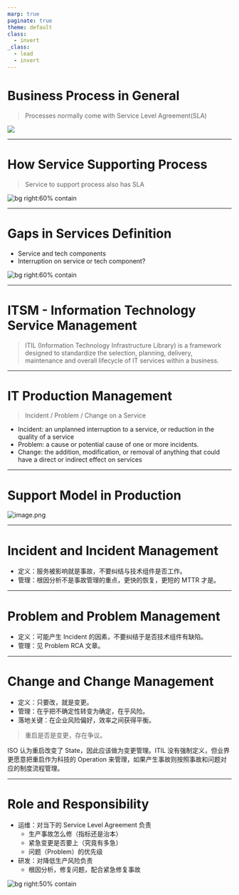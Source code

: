 ```yaml
---
marp: true
paginate: true
theme: default
class:
  - invert
_class:
  - lead
  - invert
---
```


# Business Process in General

> Processes normally come with Service Level Agreement(SLA)

![](https://vip2.loli.io/2023/09/04/WeVuJIxNmG8pMc4.png)

---

# How Service Supporting Process

> Service to support process also has SLA

![bg right:60% contain](https://vip2.loli.io/2023/09/04/azB8xlIF4viDYo3.png)


---

# Gaps in Services Definition

- Service and tech components
- Interruption on service or tech component?

![bg right:60% contain](https://vip2.loli.io/2023/09/04/azB8xlIF4viDYo3.png)

---

# ITSM - Information Technology Service Management

> ITIL (Information Technology Infrastructure Library) is a framework designed to standardize the selection, planning, delivery, maintenance and overall lifecycle of IT services within a business.

---

# IT Production Management

> Incident / Problem / Change on a Service

- Incident: an unplanned interruption to a service, or reduction in the quality of a service
- Problem: a cause or potential cause of one or more incidents.
- Change: the addition, modification, or removal of anything that could have a direct or indirect effect on services

---

# Support Model in Production

![image.png](https://cdn.sa.net/2024/10/23/JQxSpCX4O8dYcWh.png)

---

# Incident and Incident Management

- 定义：服务被影响就是事故，不要纠结与技术组件是否工作。
- 管理：根因分析不是事故管理的重点，更快的恢复，更短的 MTTR 才是。

---

# Problem and Problem Management

- 定义：可能产生 Incident 的因素，不要纠结于是否技术组件有缺陷。
- 管理：见 Problem RCA 文章。

--- 

# Change and Change Management

- 定义：只要改，就是变更。
- 管理：在乎把不确定性转变为确定，在乎风险。
- 落地关键：在企业风险偏好，效率之间获得平衡。

> 重启是否是变更，存在争议。

ISO 认为重启改变了 State，因此应该做为变更管理。ITIL 没有强制定义，但业界更愿意把重启作为科技的 Operation 来管理，如果产生事故则按照事故和问题对应的制度流程管理。

---

# Role and Responsibility

- 运维：对当下的 Service Level Agreement 负责
  - 生产事故怎么修（指标还是治本）
  - 紧急变更是否要上（究竟有多急）
  - 问题（Problem）的优先级
- 研发：对降低生产风险负责
  - 根因分析，修复问题，配合紧急修复事故

![bg right:50% contain](https://cdn.sa.net/2024/10/23/JQxSpCX4O8dYcWh.png)

